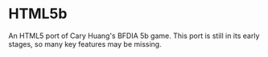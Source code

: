 # HTML5b
An HTML5 port of Cary Huang's BFDIA 5b game. This port is still in its early stages, so many key features may be missing.
